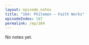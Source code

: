 ```yaml
---
layout: episode_notes
title: "164: Philemon — Faith Works"
episodeIndex: 167
permalink: /ep/164
---
```

No notes yet.
